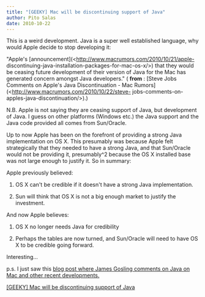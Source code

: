 ```yaml
---
title: "[GEEKY] Mac will be discontinuing support of Java"
author: Pito Salas
date: 2010-10-22
---
```




This is a weird development. Java is a super well established language, why
would Apple decide to stop developing it:

"Apple's [announcement](<http://www.macrumors.com/2010/10/21/apple-
discontinuing-java-installation-packages-for-mac-os-x/>) that they would be
ceasing future development of their version of Java for the Mac has generated
concern amongst Java developers." ( **from** : [Steve Jobs Comments on Apple's
Java Discontinuation - Mac Rumors](<http://www.macrumors.com/2010/10/22/steve-
jobs-comments-on-apples-java-discontinuation/>).)

N.B. Apple is not saying they are ceasing support of Java, but development of
Java. I guess on other platforms (Windows etc.) the Java support and the Java
code provided all comes from Sun/Oracle.

Up to now Apple has been on the forefront of providing a strong Java
implementation on OS X. This presumably was because Apple felt strategically
that they needed to have a strong Java, and that Sun/Oracle would not be
providing it, presumably^2 because the OS X installed base was not large
enough to justify it. So in summary:

Apple previously believed:

  1. OS X can't be credible if it doesn't have a strong Java implementation.

  2. Sun will think that OS X is not a big enough market to justify the investment.

And now Apple believes:

  1. OS X no longer needs Java for credibility

  2. Perhaps the tables are now turned, and Sun/Oracle will need to have OS X to be credible going forward.

Interesting…

p.s. I just saw this [blog post where James Gosling comments on Java on Mac
and other recent
developments.](<http://nighthacks.com/roller/jag/entry/steve_jobs_comments_on_apple>)


[[GEEKY] Mac will be discontinuing support of Java](None)
